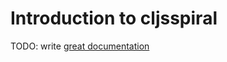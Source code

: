# Introduction to cljsspiral

TODO: write [great documentation](http://jacobian.org/writing/great-documentation/what-to-write/)

